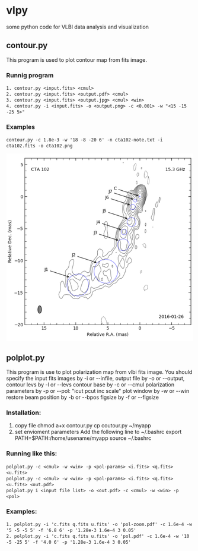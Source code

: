 # vlpy
some python code for VLBI data analysis and visualization
## contour.py
This program is used to plot contour map from fits image.
### Runnig program
	1. contour.py <input.fits> <cmul>
	2. contour.py <input.fits> <output.pdf> <cmul>
	3. contour.py <input.fits> <output.jpg> <cmul> <win>
	4. contour.py -i <input.fits> -o <output.png> -c <0.001> -w "<15 -15 -25 5>"
### Examples
	contour.py -c 1.8e-3 -w '18 -8 -20 6' -n cta102-note.txt -i cta102.fits -o cta102.png
![CTA 102 contour image](cta102.png)

## polplot.py
This program is use to plot polarization map from vlbi fits image.
You should specify the input fits images by -i or --infile,
	output file by -o or --output,
	contour levs by -l or --levs
	contour base by -c or --cmul
	polarization parameters by -p or --pol: "icut pcut inc scale"
	plot window by -w or --win
	restore beam position by -b or --bpos
	figsize by -f or --figsize

### Installation:
1. copy file
	chmod a+x contour.py
	cp coutour.py ~/myapp
2. set envioment parameters
	Add the following line to ~/.bashrc
	export PATH=$PATH:/home/usename/myapp
	source ~/.bashrc

### Running like this:
	polplot.py -c <cmul> -w <win> -p <pol-params> <i.fits> <q.fits> <u.fits>
	polplot.py -c <cmul> -w <win> -p <pol-params> <i.fits> <q.fits> <u.fits> <out.pdf>
	polplot.py i <input file list> -o <out.pdf> -c <cmul> -w <win> -p <pol>

### Examples:
	1. polplot.py -i 'c.fits q.fits u.fits' -o 'pol-zoom.pdf' -c 1.6e-4 -w '5 -5 -5 5' -f '6.8 6' -p '1.28e-3 1.6e-4 3 0.05'
	2. polplot.py -i 'c.fits q.fits u.fits' -o 'pol.pdf' -c 1.6e-4 -w '10 -5 -25 5' -f '4.0 6' -p '1.28e-3 1.6e-4 3 0.05'
